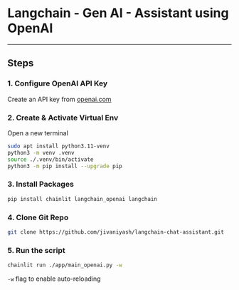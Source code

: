 # Langchain - Gen AI - Assistant using OpenAI

---
## Steps

### 1. Configure OpenAI API Key
Create an API key from [openai.com](https://platform.openai.com/api-keys)

### 2. Create & Activate Virtual Env
Open a new terminal
```sh
sudo apt install python3.11-venv
python3 -m venv .venv
source ./.venv/bin/activate
python3 -m pip install --upgrade pip
```

### 3. Install Packages
```sh
pip install chainlit langchain_openai langchain
``` 

### 4. Clone Git Repo
```sh
git clone https://github.com/jivaniyash/langchain-chat-assistant.git
```

### 5. Run the script
```sh
chainlit run ./app/main_openai.py -w
```
`-w` flag to enable auto-reloading

